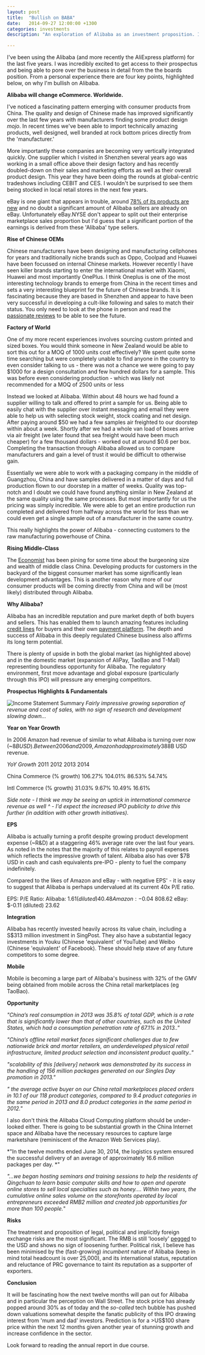 ```yaml
---
layout: post
title:  "Bullish on BABA"
date:   2014-09-27 12:00:00 +1300
categories: investments
description: "An exploration of Alibaba as an investment proposition. Including a number of key highlights from the IPO prospectus."

---
```

I've been using the Alibaba (and more recently the AliExpress platform) for the last five years. I was incredibly excited to get access to their prospectus and being able to pore over the business in detail from the the boards position. From a personal experience there are four key points, highlighted below, on why I'm bullish on Alibaba.

**Alibaba will change eCommerce. Worldwide.**

I've noticed a fascinating pattern emerging with consumer products from China. The quality and design of Chinese made has improved significantly over the last few years with manufacturers finding some product design *mojo*. In recent times we've been able to import technically amazing products, well designed, well branded at rock bottom prices directly from the 'manufacturer.'

More importantly these companies are becoming very vertically integrated quickly. One supplier which I visited in Shenzhen several years ago was working in a small office above their design factory and has recently doubled-down on their sales and marketing efforts as well as their overall product design. This year they have been doing the rounds at global-centric tradeshows including CEBIT and CES. I wouldn't be surprised to see them being stocked in local retail stores in the next few years.

eBay is one giant that appears in trouble, around [78% of its products are new](http://www.lifehacker.com.au/2011/04/ebay-focused-squarely-on-new-goods-not-second-hand/) and no doubt a significant amount of Alibaba sellers are already on eBay. Unfortunately eBay.NYSE don't appear to split out their enterprise marketplace sales proportion but I'd guess that a significant portion of the earnings is derived from these 'Alibaba' type sellers.


**Rise of Chinese OEMs**

Chinese manufacturers have been designing and manufacturing cellphones for years and traditionally niche brands such as Oppo, Coolpad and Huawei have been focussed on internal Chinese markets. However recently I have seen killer brands starting to enter the international market with Xiaomi, Huawei and most importantly OnePlus. I think Oneplus is one of the most interesting technology brands to emerge from China in the recent times and sets a very interesting blueprint for the future of Chinese brands. It is fascinating because they are based in Shenzhen and appear to have been very successful in developing a cult-like following and sales to match their status. You only need to look at the phone in person and read the [passionate reviews](http://www.theverge.com/2014/5/15/5718098/oneplus-one-oppo-find-7a-review-china-smartphones) to be able to see the future.

**Factory of World**

One of my more recent experiences involves sourcing custom printed and sized boxes. You would think someone in New Zealand would be able to sort this out for a MOQ of 1000 units cost effectively? We spent quite some time searching but were completely unable to find anyone in the country to even consider talking to us - there was not a chance we were going to pay $1000 for a design consultation and few hundred dollars for a sample. This was before even considering production - which was likely not recommended for a MOQ of 2500 units or less

Instead we looked at Alibaba. Within about 48 hours we had found a supplier willing to talk and offered to print a sample for us. Being able to easily chat with the supplier over instant messaging and email they were able to help us with selecting stock weight, stock coating and net design. After paying around $50 we had a few samples air freighted to our doorstep within about a week. Shortly after we had a whole van load of boxes arrive via air freight (we later found that sea freight would have been much cheaper) for a few thousand dollars - worked out at around $0.6 per box. Completing the transaction through Alibaba allowed us to compare manufacturers and gain a level of trust it would be difficult to otherwise gain.

Essentially we were able to work with a packaging company in the middle of Guangzhou, China and have samples delivered in a matter of days and full production flown to our doorstep in a matter of weeks. Quality was top-notch and I doubt we could have found anything similar in New Zealand at the same quality using the same processes. But most importantly for us the pricing was simply incredible. We were able to get an entire production run completed and delivered from halfway across the world for less than we could even get a single sample out of a manufacturer in the same country.

This really highlights the power of Alibaba - connecting customers to the raw manufacturing powerhouse of China.

**Rising Middle-Class**

The [Economist](http://www.economist.com/node/21528212) has been pining for some time about the burgeoning size and wealth of middle class China. Developing products for customers in the backyard of the biggest consumer market has some significantly lean development advantages. This is another reason why more of our consumer products will be coming directly from China and will be (most likely) distributed through Alibaba.

**Why Alibaba?**

Alibaba has an incredible reputation and pure market depth of both buyers and sellers. This has enabled them to launch amazing features including [credit lines](http://credit.alibaba.com/buyer.htm) for buyers and their own [payment platform](http://global.alipay.com/ospay/home.htm). The depth and success of Alibaba in this deeply regulated Chinese business also affirms its long term potential.

There is plenty of upside in both the global market (as highlighted above) and in the domestic market (expansion of AliPay, TaoBao and T-Mall) representing boundless opportunity for Alibaba. The regulatory environment, first move advantage and global exposure (particularly through this IPO) will pressure any emerging competitors.

**Prospectus Highlights & Fundamentals**


![Income Statement Summary](http://thomaspearse.com/img/alibaba-keyis.png)
*Fairly impressive growing separation of revenue and cost of sales, with no sign of research and development slowing down...*

**Year on Year Growth**

In 2006 Amazon had revenue of similar to what Alibaba is turning over now (~$8B USD). Between 2006 and 2009, Amazon had approximately 38% average revenue growth. Alibaba looks like it will exceed this over the next three years, comfortably. eBay is probably a better listed comparable - over a similar period eBay had approximately 15% average revenue growth after hitting ~$8B USD revenue.

*YoY Growth*				 							2011			2012		 	2013		 2014

China Commerce (% growth)		106.27%		104.01%		86.53%		54.74%

Intl Commerce (% growth)		31.03%		9.67%		10.49%		16.61%

*Side note - I think we may be seeing an uptick in international commerce revenue as well ^ - I'd expect the increased IPO publicity to drive this further (in addition with other growth initiatives).*


**EPS**

Alibaba is actually turning a profit despite growing product development expense (~R&D) at a staggering 46% average rate over the last four years. As noted in the notes that the majority of this relates to payroll expenses which reflects the impressive growth of talent. Alibaba also has over $7B USD in cash and cash equivalents pre-IPO - plenty to fuel the company indefinitely.

Compared to the likes of Amazon and eBay - with negative EPS' - it is easy to suggest that Alibaba is perhaps undervalued at its current 40x P/E ratio.

EPS:								 	P/E Ratio:
Alibaba: $1.61 (diluted)			 	40.48
Amazon: -$0.04				 	808.62
eBay: $-0.11 (diluted)						 	23.62

**Integration**

Alibaba has recently invested heavily across its value chain, including a S$313 million investment in SingPost. They also have a substantial legacy investments in Youku (Chinese 'equivalent' of YouTube) and Weibo (Chinese 'equivalent' of Facebook). These should help stave of any future competitors to some degree.

**Mobile**

Mobile is becoming a large part of Alibaba's business with 32% of the GMV being obtained from mobile across the China retail marketplaces (eg TaoBao).

**Opportunity**

*"China’s real consumption in 2013 was 35.8% of total GDP, which is a rate that is significantly lower than that of other countries, such as the United States, which had a consumption penetration rate of 67.1% in 2013.."*

*"China’s offline retail market faces significant challenges due to few nationwide brick and mortar retailers, an underdeveloped physical retail infrastructure, limited product selection and inconsistent product quality.."*

*"scalability of this [delivery] network was demonstrated by its success in the handling of 156 million packages generated on our Singles Day promotion in 2013."*

*" the average active buyer on our China retail marketplaces placed orders in 10.1 of our 118 product categories, compared to 9.4 product categories in the same period in 2013 and 8.0 product categories in the same period in 2012."*

I also don't think the Alibaba Cloud Computing platform should be under-looked either. There is going to be substantial growth in the China Internet space and Alibaba have the necessary resources to capture large marketshare (reminiscent of the Amazon Web Services play).

*"In the twelve months ended June 30, 2014, the logistics system ensured the successful delivery of an average of approximately 16.6 million packages per day. *"

*"...we began hosting seminars and training sessions to help the residents of Qingchuan to learn basic computer skills and how to open and operate online stores to sell local specialties such as honey.... Within two years, the cumulative online sales volume on the storefronts operated by local entrepreneurs exceeded RMB2 million and created job opportunities for more than 100 people.*"

**Risks**

The treatment and proposition of legal, political and implicitly foreign exchange risks are the most significant. The RMB is still 'loosely' [pegged](http://www.economist.com/news/finance-and-economics/21597965-why-chinas-central-bank-weakening-its-currency-one-way-no-more) to the USD and shows no sign of loosening further. Political risk, I believe has been minimised by the (fast-growing) *incumbent* nature of Alibaba (keep in mind total headcount is over 25,000), and its international status, reputation and reluctance of PRC governance to taint its reputation as a supporter of exporters.

**Conclusion**

It will be fascinating how the next twelve months will pan out for Alibaba and in particular the perception on Wall Street. The stock price has already popped around 30% as of today and the *so-called* tech bubble has pushed down valuations somewhat despite the fanatic publicity of this IPO drawing interest from 'mum and dad' investors. Prediction is for a >US$100 share price within the next 12 months given another year of stunning growth and increase confidence in the sector.

Look forward to reading the annual report in due course.
